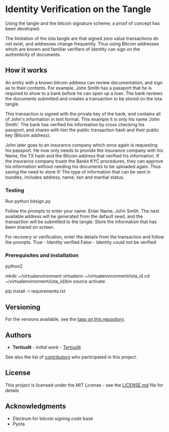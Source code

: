 # Identity Verification on the Tangle

Using the tangle and the bitcoin signature scheme, a proof of concept has been developed.

The limitation of the iota tangle are that signed zero value transactions do not exist, and addresses change frequently. Thus using Bitcoin addresses which are known and familiar verifiers of identity can sign on the authenticity of documents. 

## How it works

An entity with a known bitcoin address can review documentation, and sign as to their contents. For example, John Smith has a passport that he is required to show to a bank before he can open up a loan. The bank reviews the documents submitted and creates a transaction to be stored on the iota tangle. 

This transaction is signed with the private key of the bank, and contains all of John's information in text format. This example it is only his name 'John Smith'. The bank has verified his information by cross checking his passport, and shares with him the public transaction hash and their public key (Bitcoin address).

John later goes to an insurance company which once again is requesting his passport. He now only needs to provide the insurance company with his Name, the TX hash and the Bitcoin address that verified his information. If the insurance company trusts the Banks KYC procedures, they can approve his information without needing his documents to be uploaded again. Thus saving the need to store it! The type of information that can be sent in bundles, includes address, name, ssn and maritial status. 

### Testing

Run
python bitsign.py

Follow the prompts to enter your name.
Enter Name, John Smith. The next available address will be generated from the default seed, and the transaction will be submitted to the tangle. Store the information that has been shared on screen. 

For recovery or verification, enter the details from the transaction and follow the prompts. 
True - Identity verified
False - Identity could not be verified

### Prerequisites and installation

python2

mkdir ~/virtualenvironment
virtualenv ~/virtualenvironment/iota_id
cd ~/virtualenvironment/iota_id/bin
source activate

pip install -r requirements.txt

## Versioning

For the versions available, see the [tags on this repository](https://github.com/your/project/tags). 

## Authors

* **TertiusN** - *Initial work* - [TertiusN](https://github.com/TertiusN)

See also the list of [contributors](https://github.com/your/project/contributors) who participated in this project.

## License

This project is licensed under the MIT License - see the [LICENSE.md](LICENSE.md) file for details

## Acknowledgments

* Electrum for bitcoin signing code base
* Pyota


